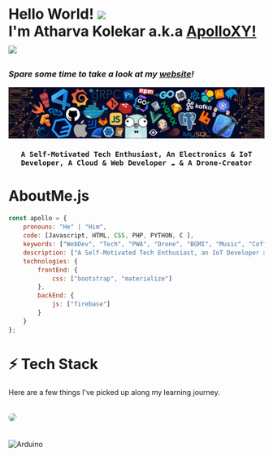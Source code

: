 # Hello World! <img src="https://emojis.slackmojis.com/emojis/images/1641578819/51091/pikachu_wave.gif?1641578819" height="35"><br>I'm Atharva Kolekar a.k.a [ApolloXY!](https://github.com/apollo-xy) <img src="https://emojis.slackmojis.com/emojis/images/1643515118/11386/among_us_orange_dance.gif?1643515118" width="35"/>

<h3><i>Spare some time to take a look at my <a href="https://www.protonix.tech/">website</a>!</i></h3>

<!-- <img src="https://github.com/AtharvaKolekar/AtharvaKolekar/blob/main/header.png" align="center" height="200"> -->
![](https://github.com/AtharvaKolekar/AtharvaKolekar/blob/main/header.png)

 <h4 align="center"><samp>A Self-Motivated Tech Enthusiast, An Electronics & IoT Developer, A Cloud & Web Developer ☁ & A Drone-Creator</samp></h4>

# AboutMe.js

```javascript
const apollo = {
    pronouns: "He" | "Him",
    code: [Javascript, HTML, CSS, PHP, PYTHON, C ],
    keywords: ["WebDev", "Tech", "PWA", "Drone", "BGMI", "Music", "Coffee"],
    description: ["A Self-Motivated Tech Enthusiast, an IoT Developer and Full Stack Web Developer"],
    technologies: {
        frontEnd: {
            css: ["bootstrap", "materialize"]
        },
        backEnd: {
            js: ["firebase"]
        }        
    }
};
```
# ⚡ Tech Stack

Here are a few things I've picked up along my learning journey.

<!-- ![JavaScript](https://img.shields.io/badge/JavaScript-F7DF1E?style=for-the-badge&logo=javascript&logoColor=black) -->
<pre><h4><img src="https://img.shields.io/badge/JavaScript-F7DF1E?style=for-the-badge&logo=javascript&logoColor=black" style="border-radius:10px;"></h4></pre>
![Arduino](https://img.shields.io/badge/Arduino-00979D?style=flat-square&logo=Arduino&logoColor=white)
